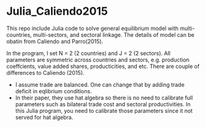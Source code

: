 # Julia_Caliendo2015

  This repo include Julia code to solve general equilibrium model with multi-countries, multi-sectors, and sectoral linkage. The details of model can be obatin from Caliendo and Parro(2015).

  In the program, I set N = 2 (2 countries) and J = 2 (2 sectors). All parameters are symmetric across countries and sectors, e.g. production coeffcients, value added shares, producticities, and etc. There are couple of differences to Caliendo (2015). 
  
  * I assume trade are balanced. One can change that by adding trade deficit in eqlibrium conditions.
  * In their paper, they use hat algebra so there is no need to calibrate full parameters such as bilateral trade cost and sectoral productivities. In this Julia program, you need to calibrate those parameters since it not served for hat algebra.
